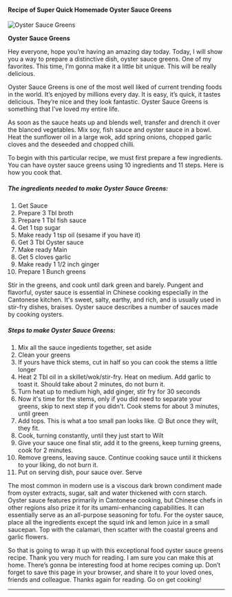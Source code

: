             

#### Recipe of Super Quick Homemade Oyster Sauce Greens

![Oyster Sauce Greens](https://img-global.cpcdn.com/recipes/40ee6601c7aa760a/751x532cq70/oyster-sauce-greens-recipe-main-photo.jpg)

**Oyster Sauce Greens**

Hey everyone, hope you’re having an amazing day today. Today, I will show you a way to prepare a distinctive dish, oyster sauce greens. One of my favorites. This time, I’m gonna make it a little bit unique. This will be really delicious.

Oyster Sauce Greens is one of the most well liked of current trending foods in the world. It’s enjoyed by millions every day. It is easy, it’s quick, it tastes delicious. They’re nice and they look fantastic. Oyster Sauce Greens is something that I’ve loved my entire life.

As soon as the sauce heats up and blends well, transfer and drench it over the blanced vegetables. Mix soy, fish sauce and oyster sauce in a bowl. Heat the sunflower oil in a large wok, add spring onions, chopped garlic cloves and the deseeded and chopped chilli.

To begin with this particular recipe, we must first prepare a few ingredients. You can have oyster sauce greens using 10 ingredients and 11 steps. Here is how you cook that.

##### The ingredients needed to make Oyster Sauce Greens:

1.  Get Sauce
2.  Prepare 3 Tbl broth
3.  Prepare 1 Tbl fish sauce
4.  Get 1 tsp sugar
5.  Make ready 1 tsp oil (sesame if you have it)
6.  Get 3 Tbl Oyster sauce
7.  Make ready Main
8.  Get 5 cloves garlic
9.  Make ready 1 1/2 inch ginger
10.  Prepare 1 Bunch greens

Stir in the greens, and cook until dark green and barely. Pungent and flavorful, oyster sauce is essential in Chinese cooking especially in the Cantonese kitchen. It's sweet, salty, earthy, and rich, and is usually used in stir-fry dishes, braises. Oyster sauce describes a number of sauces made by cooking oysters.

##### Steps to make Oyster Sauce Greens:

1.  Mix all the sauce ingedients together, set aside
2.  Clean your greens
3.  If yours have thick stems, cut in half so you can cook the stems a little longer
4.  Heat 2 Tbl oil in a skillet/wok/stir-fry. Heat on medium. Add garlic to toast it. Should take about 2 minutes, do not burn it.
5.  Turn heat up to medium high, add ginger, stir fry for 30 seconds
6.  Now it's time for the stems, only if you did need to separate your greens, skip to next step if you didn't. Cook stems for about 3 minutes, until green
7.  Add tops. This is what a too small pan looks like. 😉 But once they wilt, they fit.
8.  Cook, turning constantly, until they just start to Wilt
9.  Give your sauce one final stir, add it to the greens, keep turning greens, cook for 2 minutes.
10.  Remove greens, leaving sauce. Continue cooking sauce until it thickens to your liking, do not burn it.
11.  Put on serving dish, pour sauce over. Serve

The most common in modern use is a viscous dark brown condiment made from oyster extracts, sugar, salt and water thickened with corn starch. Oyster sauce features primarily in Cantonese cooking, but Chinese chefs in other regions also prize it for its umami-enhancing capabilities. It can essentially serve as an all-purpose seasoning for tofu. For the oyster sauce, place all the ingredients except the squid ink and lemon juice in a small saucepan. Top with the calamari, then scatter with the coastal greens and garlic flowers.

So that is going to wrap it up with this exceptional food oyster sauce greens recipe. Thank you very much for reading. I am sure you can make this at home. There’s gonna be interesting food at home recipes coming up. Don’t forget to save this page in your browser, and share it to your loved ones, friends and colleague. Thanks again for reading. Go on get cooking!

* * *